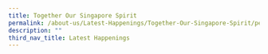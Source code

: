 ```yaml
---
title: Together Our Singapore Spirit
permalink: /about-us/Latest-Happenings/Together-Our-Singapore-Spirit/permalink
description: ""
third_nav_title: Latest Happenings
---
```

